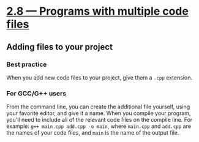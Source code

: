 # [2.8 — Programs with multiple code files](https://www.learncpp.com/cpp-tutorial/programs-with-multiple-code-files/)

## Adding files to your project

### Best practice

When you add new code files to your project, give them a `.cpp` extension.

### For GCC/G++ users

From the command line, you can create the additional file yourself, using your favorite editor, and give it a name.
When you compile your program, you'll need to include all of the relevant code files on the compile line.
For example: `g++ main.cpp add.cpp -o main`, where `main.cpp` and `add.cpp` are the names of your code files, and `main` is the name of the output file.

